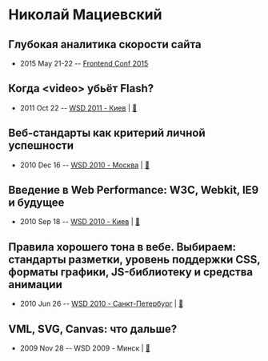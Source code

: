 # Николай Мациевский

## Глубокая аналитика скорости сайта
- 2015 May 21-22 -- [Frontend Conf 2015](https://www.youtube.com/watch?v=HQ_nhe_as3A)    
## Когда &lt;video&gt; убьёт Flash?
- 2011 Oct 22 -- [WSD 2011 - Киев](https://www.youtube.com/watch?v=RDZziTTT-U8)  | [:notebook:](https://wsd.events/2011/10/22/#nikolay-matsievsky)  
## Веб-стандарты как критерий личной успешности
- 2010 Dec 16 -- [WSD 2010 - Москва](https://www.youtube.com/watch?v=EQYd9L3zFuA)  | [:notebook:](https://wsd.events/2010/12/16/pres/web-standards-success.pdf)  
## Введение в Web Performance: W3C, Webkit, IE9 и будущее
- 2010 Sep 18 -- [WSD 2010 - Киев](https://www.youtube.com/watch?v=_1rWqPZ048U)  | [:notebook:](https://wsd.events/2010/09/18/pres/web-performance.pdf)  
## Правила хорошего тона в вебе. Выбираем: стандарты разметки, уровень поддержки CSS, форматы графики, JS-библиотеку и средства анимации
- 2010 Jun 26 -- [WSD 2010 - Санкт-Петербург](https://www.youtube.com/watch?v=2Pxod2KMxOE)  | [:notebook:](https://wsd.events/2010/06/26/pres/good-manners.pdf)  
## VML, SVG, Canvas: что дальше?
- 2009 Nov 28 -- WSD 2009 - Минск  | [:notebook:](https://wsd.events/2009/11/28/pres/vml-svg-canvas.pdf)  
